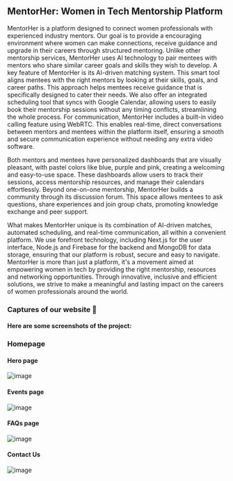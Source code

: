 ## MentorHer: Women in Tech Mentorship Platform

MentorHer is a platform designed to connect women professionals with experienced industry mentors. Our goal is to provide a encouraging environment where women can make connections, receive guidance and upgrade in their careers through structured mentoring. Unlike other mentorship services, MentorHer uses AI technology to pair mentees with mentors who share similar career goals and skills they wish to develop. A key feature of MentorHer is its AI-driven matching system. This smart tool aligns mentees with the right mentors by looking at their skills, goals, and career paths. This approach helps mentees receive guidance that is specifically designed to cater their needs. We also offer an integrated scheduling tool that syncs with Google Calendar, allowing users to easily book their mentorship sessions without any timing conflicts, streamlining the whole process. For communication, MentorHer includes a built-in video calling feature using WebRTC. This enables real-time, direct conversations between mentors and mentees within the platform itself, ensuring a smooth and secure communication experience without needing any extra video software. 

Both mentors and mentees have personalized dashboards that are visually pleasant, with pastel colors like blue, purple and pink, creating a welcoming and easy-to-use space. These dashboards allow users to track their sessions, access mentorship resources, and manage their calendars effortlessly. Beyond one-on-one mentorship, MentorHer builds a community through its discussion forum. This space allows mentees to ask questions, share experiences and join group chats, promoting knowledge exchange and peer support. 

What makes MentorHer unique is its combination of AI-driven matches, automated scheduling, and real-time communication, all within a convenient platform. We use forefront technology, including Next.js for the user interface, Node.js and Firebase for the backend and MongoDB for data storage, ensuring that our platform is robust, secure and easy to navigate. MentorHer is more than just a platform, it's a movement aimed at empowering women in tech by providing the right mentorship, resources and networking opportunities. Through innovative, inclusive and efficient solutions, we strive to make a meaningful and lasting impact on the careers of women professionals around the world.

### Captures of our website 📸
#### Here are some screenshots of the project:

### Homepage  

#### Hero page  

![image](https://github.com/user-attachments/assets/0672114a-6332-45e0-8fde-763e6deb2b00)

#### Events page  

![image](https://github.com/user-attachments/assets/821bbc1d-add9-4849-abce-9393d430c801)

#### FAQs page  

![image](https://github.com/user-attachments/assets/0d7322c2-fcb7-4e2c-b163-adafd08deb19)

#### Contact Us  

![image](https://github.com/user-attachments/assets/ba318be2-dfb6-4e63-8b55-5c7e2fa13df5)

